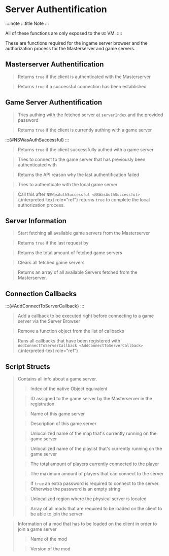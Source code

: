 # Server Authentification

::::note
:::title
Note
:::

All of these functions are only exposed to the `UI` VM.
::::

These are functions required for the ingame server browser and the
authorization process for the Masterserver and game servers.

## Masterserver Authentification

> Returns `true` if the client is authenticated with the Masterserver

> Returns `true` if a successful connection has been established

## Game Server Authentification

> Tries authing with the fetched server at `serverIndex` and the
> provided password

> Returns `true` if the client is currently authing with a game server

:::{#NSWasAuthSuccessful}
:::

> Returns `true` if the client successfully authed with a game server

> Tries to connect to the game server that has previously been
> authenticated with

> Returns the API reason why the last authentification failed

> Tries to authenticate with the local game server

> Call this after
> `NSWasAuthSuccessful <NSWasAuthSuccessful>`{.interpreted-text
> role="ref"} returns `true` to complete the local authorization
> process.

## Server Information

> Start fetching all available game servers from the Masterserver

> Returns `true` if the last request by

> Returns the total amount of fetched game servers

> Clears all fetched game servers

> Returns an array of all available Servers fetched from the
> Masterserver.

## Connection Callbacks

:::{#AddConnectToServerCallback}
:::

> Add a callback to be executed right before connecting to a game server
> via the Server Browser

> Remove a function object from the list of callbacks

> Runs all callbacks that have been registered with
> `AddConnectToServerCallback <AddConnectToServerCallback>`{.interpreted-text
> role="ref"}

## Script Structs

> Contains all info about a game server.
>
> > Index of the native Object equivalent
>
> > ID assigned to the game server by the Masterserver in the
> > registration
>
> > Name of this game server
>
> > Description of this game server
>
> > Unlocalized name of the map that\'s currently running on the game
> > server
>
> > Unlocalized name of the playlist that\'s currently running on the
> > game server
>
> > The total amount of players currently connected to the player
>
> > The maximum amount of players that can connect to the server
>
> > If `true` an extra password is required to connect to the server.
> > Otherwise the password is an empty string
>
> > Unlocalized region where the physical server is located
>
> > Array of all mods that are required to be loaded on the client to be
> > able to join the server

> Information of a mod that has to be loaded on the client in order to
> join a game server
>
> > Name of the mod
>
> > Version of the mod

